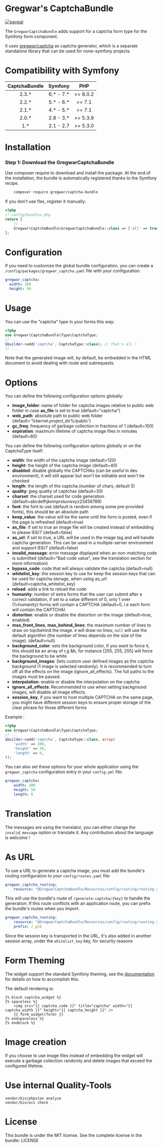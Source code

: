 Gregwar's CaptchaBundle
=====================

[![paypal](https://www.paypalobjects.com/en_US/i/btn/btn_donateCC_LG.gif)](https://www.paypal.com/cgi-bin/webscr?cmd=_s-xclick&hosted_button_id=YUXRLWHQSWS6L)

The `GregwarCaptchaBundle` adds support for a captcha form type for the
Symfony form component.

It uses [gregwar/captcha](https://github.com/Gregwar/Captcha) as captcha generator, which is a separate standalone library that can be used for none-symfony projects.

Compatibility with Symfony
==========================

| CaptchaBundle |  Symfony  |   PHP    |
|:-------------:|:---------:|:--------:|
|     2.3.*     | 6.* - 7.* | >= 8.0.2 |
|     2.2.*     | 5.* - 6.* |  >= 7.1  |
|     2.1.*     | 4.* - 5.* |  >= 7.1  |
|     2.0.*     | 2.8 - 3.* | >= 5.3.9 |
|      1.*      | 2.1 - 2.7 | >= 5.3.0 |


Installation
============

### Step 1: Download the GregwarCaptchaBundle

Use composer require to download and install the package. 
At the end of the installation, the bundle is automatically registered thanks to the Symfony recipe.

``` bash
    composer require gregwar/captcha-bundle
```

If you don't use flex, register it manually:
```php
<?php
// config/bundles.php
return [
    // ...
    Gregwar\CaptchaBundle\GregwarCaptchaBundle::class => ['all' => true]
];
```

Configuration
=============

If you need to customize the global bundle configuration, you can create a  `/config/packages/gregwar_captcha.yaml` file with your configuration:
``` yaml
gregwar_captcha:
  width: 160
  height: 50
```

Usage
=====

You can use the "captcha" type in your forms this way:

``` php
<?php
use Gregwar\CaptchaBundle\Type\CaptchaType;
// ...
$builder->add('captcha', CaptchaType::class); // That's all !
// ...
```

Note that the generated image will, by default, be embedded in the HTML document
to avoid dealing with route and subrequests.

Options
=======

You can define the following configuration options globally:

* **image_folder**: name of folder for captcha images relative to public web folder in case **as_file** is set to true (default="captcha")
* **web_path**: absolute path to public web folder (default='%kernel.project_dir%/public')
* **gc_freq**: frequency of garbage collection in fractions of 1 (default=100)
* **expiration**: maximum lifetime of captcha image files in minutes (default=60)

You can define the following configuration options globally or on the CaptchaType itself:

* **width**: the width of the captcha image (default=120)
* **height**: the height of the captcha image (default=40)
* **disabled**: disable globally the CAPTCHAs (can be useful in dev environment), it will
  still appear but won't be editable and won't be checked
* **length**: the length of the captcha (number of chars, default 5)
* **quality**: jpeg quality of captchas (default=30)
* **charset**: the charset used for code generation (default=abcdefhjkmnprstuvwxyz23456789)
* **font**: the font to use (default is random among some pre-provided fonts), this should be an absolute path
* **keep_value**: the value will be the same until the form is posted, even if the page is refreshed (default=true)
* **as_file**: if set to true an image file will be created instead of embedding to please IE6/7 (default=false)
* **as_url**: if set to true, a URL will be used in the image tag and will handle captcha generation. This can be used in a multiple-server environment and support IE6/7 (default=false)
* **invalid_message**: error message displayed when an non-matching code is submitted (default="Bad code value", see the translation section for more information)
* **bypass_code**: code that will always validate the captcha (default=null)
* **whitelist_key**: the session key to use for keep the session keys that can be used for captcha storage, when using as_url (default=captcha_whitelist_key)
* **reload**: adds a link to reload the code
* **humanity**: number of extra forms that the user can submit after a correct validation, if set to a value different of 0, only 1 over (1+humanity) forms will contain a CAPTCHA (default=0, i.e each form will contain the CAPTCHA)
* **distortion**: enable or disable the distortion on the image (default=true, enabled)
* **max_front_lines**, **max_behind_lines**: the maximum number of lines to draw on top/behind the image. `0` will draw no lines; `null` will use the default algorithm (the
number of lines depends on the size of the image). (default=null)
* **background_color**: sets the background color, if you want to force it, this should be an array of r,g &b, for instance [255, 255, 255] will force the background to be white
* **background_images**: Sets custom user defined images as the captcha background (1 image is selected randomly). It is recommended to turn off all the effects on the image (ignore_all_effects). The full paths to the images must be passed.
* **interpolation**: enable or disable the interpolation on the captcha
* **ignore_all_effects**: Recommended to use when setting background images, will disable all image effects.
* **session_key**, if you want to host multiple CAPTCHA on the same page, you might have different session keys to ensure proper storage of the clear phrase for those different forms

Example :

``` php
<?php
use Gregwar\CaptchaBundle\Type\CaptchaType;
// ...
$builder->add('captcha', CaptchaType::class, array(
    'width' => 200,
    'height' => 50,
    'length' => 6,
));
```

You can also set these options for your whole application using the `gregwar_captcha`
configuration entry in your `config.yml` file:
``` yaml 
gregwar_captcha:
    width: 200
    height: 50
    length: 6
```

Translation
===========

The messages are using the translator, you can either change the `invalid_message` option or translate it. Any contribution about the language is welcome !

As URL
============
To use a URL to generate a captcha image, you must add the bundle's routing configuration to your `config/routes.yaml` file:

``` yaml 
gregwar_captcha_routing:
    resource: "@GregwarCaptchaBundle/Resources/config/routing/routing.yml"
```

This will use the bundle's route of `/generate-captcha/{key}` to handle the generation. If this route conflicts with an application route, you can prefix the bundle's routes when you import:

``` yaml 
gregwar_captcha_routing:
    resource: "@GregwarCaptchaBundle/Resources/config/routing/routing.yml"
    prefix: /_gcb
```

Since the session key is transported in the URL, it's also added in another session array, under the `whitelist_key` key, for security reasons

Form Theming
============

The widget support the standard Symfony theming, see the [documentation](http://symfony.com/doc/current/book/forms.html#form-theming) for details on how to accomplish this.

The default rendering is:

``` twig
{% block captcha_widget %}
{% spaceless %}
    <img src="{{ captcha_code }}" title="captcha" width="{{ captcha_width }}" height="{{ captcha_height }}" />
    {{ form_widget(form) }}
{% endspaceless %}
{% endblock %}
```

Image creation
==============
If you choose to use image files instead of embedding the widget will execute a garbage collection
randomly and delete images that exceed the configured lifetime.

Use internal Quality-Tools
==============

```
vendor/bin/phpstan analyse
vendor/bin/ecs check .
```

License
=======
This bundle is under the MIT license. See the complete license in the bundle:
    LICENSE


